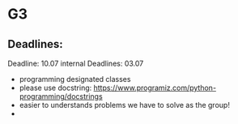 # G3


## Deadlines:

Deadline: 10.07
internal Deadlines: 03.07
- programming designated classes
- please use docstring: https://www.programiz.com/python-programming/docstrings
- easier to understands problems we have to solve as the group!
- 
